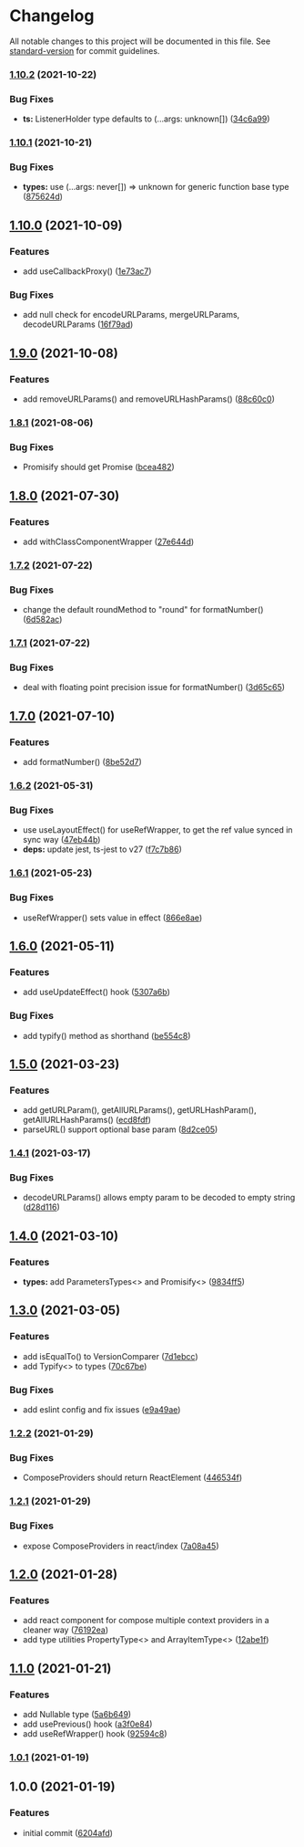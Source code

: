 # Changelog

All notable changes to this project will be documented in this file. See [standard-version](https://github.com/conventional-changelog/standard-version) for commit guidelines.

### [1.10.2](https://github.com/shm-open/utilities/compare/v1.10.1...v1.10.2) (2021-10-22)


### Bug Fixes

* **ts:** ListenerHolder type defaults to (...args: unknown[]) ([34c6a99](https://github.com/shm-open/utilities/commit/34c6a998042701b1e72135d99caaabe57ab0a1f7))

### [1.10.1](https://github.com/shm-open/utilities/compare/v1.10.0...v1.10.1) (2021-10-21)


### Bug Fixes

* **types:** use (...args: never[]) => unknown for generic function base type ([875624d](https://github.com/shm-open/utilities/commit/875624d5ab2a4f859a42a774b1ac502414fcef0a))

## [1.10.0](https://github.com/shm-open/utilities/compare/v1.9.0...v1.10.0) (2021-10-09)


### Features

* add useCallbackProxy() ([1e73ac7](https://github.com/shm-open/utilities/commit/1e73ac72eb164336021bfebb46f52f02403674b0))


### Bug Fixes

* add null check for encodeURLParams, mergeURLParams, decodeURLParams ([16f79ad](https://github.com/shm-open/utilities/commit/16f79ad1f47433c2f021c60b7fc84a549126590c))

## [1.9.0](https://github.com/shm-open/utilities/compare/v1.8.1...v1.9.0) (2021-10-08)


### Features

* add removeURLParams() and removeURLHashParams() ([88c60c0](https://github.com/shm-open/utilities/commit/88c60c01ccfa6bf21f6da50b142bbbca1e4594ee))

### [1.8.1](https://github.com/shm-open/utilities/compare/v1.8.0...v1.8.1) (2021-08-06)


### Bug Fixes

* Promisify<boolean> should get Promise<boolean> ([bcea482](https://github.com/shm-open/utilities/commit/bcea48258f2886ef96cd79c15f747bfbdc096c76))

## [1.8.0](https://github.com/shm-open/utilities/compare/v1.7.2...v1.8.0) (2021-07-30)


### Features

* add withClassComponentWrapper ([27e644d](https://github.com/shm-open/utilities/commit/27e644d370fea025f765ee7cec914359da2b0aa7))

### [1.7.2](https://github.com/shm-open/utilities/compare/v1.7.1...v1.7.2) (2021-07-22)


### Bug Fixes

* change the default roundMethod to "round" for formatNumber() ([6d582ac](https://github.com/shm-open/utilities/commit/6d582ac10f665d41749a53f4936dc38bd0b96f87))

### [1.7.1](https://github.com/shm-open/utilities/compare/v1.7.0...v1.7.1) (2021-07-22)


### Bug Fixes

* deal with floating point precision issue for formatNumber() ([3d65c65](https://github.com/shm-open/utilities/commit/3d65c654cb6c6f018424c1918139267d0c33e02a))

## [1.7.0](https://github.com/shm-open/utilities/compare/v1.6.2...v1.7.0) (2021-07-10)


### Features

* add formatNumber() ([8be52d7](https://github.com/shm-open/utilities/commit/8be52d752b66fdcbcf973816033fbebccb1b6da4))

### [1.6.2](https://github.com/shm-open/utilities/compare/v1.6.1...v1.6.2) (2021-05-31)


### Bug Fixes

* use useLayoutEffect() for useRefWrapper, to get the ref value synced in sync way ([47eb44b](https://github.com/shm-open/utilities/commit/47eb44bc2352781debff5061728e18c8c07a65ea))
* **deps:** update jest, ts-jest to v27 ([f7c7b86](https://github.com/shm-open/utilities/commit/f7c7b86e2597c3f2c7a23aaca364a7276659424a))

### [1.6.1](https://github.com/shm-open/utilities/compare/v1.6.0...v1.6.1) (2021-05-23)


### Bug Fixes

* useRefWrapper() sets value in effect ([866e8ae](https://github.com/shm-open/utilities/commit/866e8aeef9b4a2bb91ab438ad96e08fcc1cd31a2))

## [1.6.0](https://github.com/shm-open/utilities/compare/v1.5.0...v1.6.0) (2021-05-11)


### Features

* add useUpdateEffect() hook ([5307a6b](https://github.com/shm-open/utilities/commit/5307a6b97e847e49b58081a2a2dddf840d17b65c))


### Bug Fixes

* add typify() method as shorthand ([be554c8](https://github.com/shm-open/utilities/commit/be554c818737526eeb706b40c641669bf2b53a38))

## [1.5.0](https://github.com/shm-open/utilities/compare/v1.4.1...v1.5.0) (2021-03-23)


### Features

* add getURLParam(), getAllURLParams(), getURLHashParam(), getAllURLHashParams() ([ecd8fdf](https://github.com/shm-open/utilities/commit/ecd8fdfc9592c33f99e0a36d68276af7d000f4be))
* parseURL() support optional base param ([8d2ce05](https://github.com/shm-open/utilities/commit/8d2ce054b31a65359d4c103445f5546b85ee91f7))

### [1.4.1](https://github.com/shm-open/utilities/compare/v1.4.0...v1.4.1) (2021-03-17)


### Bug Fixes

* decodeURLParams() allows empty param to be decoded to empty string ([d28d116](https://github.com/shm-open/utilities/commit/d28d11681dd7e606325d8b5da4152e408288bc2e))

## [1.4.0](https://github.com/shm-open/utilities/compare/v1.3.0...v1.4.0) (2021-03-10)


### Features

* **types:** add ParametersTypes<> and Promisify<> ([9834ff5](https://github.com/shm-open/utilities/commit/9834ff5bdfdd91bf7a170bc5d8dbe116bed9a705))

## [1.3.0](https://github.com/shm-open/utilities/compare/v1.2.2...v1.3.0) (2021-03-05)


### Features

* add isEqualTo() to VersionComparer ([7d1ebcc](https://github.com/shm-open/utilities/commit/7d1ebccdcbed64220e76652264352eb473c893b3))
* add Typify<> to types ([70c67be](https://github.com/shm-open/utilities/commit/70c67be5c117320df7dadf36e75c1b1b0edd302f))


### Bug Fixes

* add eslint config and fix issues ([e9a49ae](https://github.com/shm-open/utilities/commit/e9a49aef4023f31ea1a95eae2d158467625885ab))

### [1.2.2](https://github.com/shm-open/utilities/compare/v1.2.1...v1.2.2) (2021-01-29)


### Bug Fixes

* ComposeProviders should return ReactElement ([446534f](https://github.com/shm-open/utilities/commit/446534f163f7d2e1c6f27cb4e07225bf1d383b77))

### [1.2.1](https://github.com/shm-open/utilities/compare/v1.2.0...v1.2.1) (2021-01-29)


### Bug Fixes

* expose ComposeProviders in react/index ([7a08a45](https://github.com/shm-open/utilities/commit/7a08a454bb654dfd9c6962b6bd3db5c4f91498f8))

## [1.2.0](https://github.com/shm-open/utilities/compare/v1.1.0...v1.2.0) (2021-01-28)


### Features

* add <ComposeProviders> react component for compose multiple context providers in a cleaner way ([76192ea](https://github.com/shm-open/utilities/commit/76192eaff0c4cda66f019c5343664bf4f704ac3b))
* add type utilities PropertyType<> and ArrayItemType<> ([12abe1f](https://github.com/shm-open/utilities/commit/12abe1fff15c98f9c83e8988bcabd0f59c808f84))

## [1.1.0](https://github.com/shm-open/utilities/compare/v1.0.1...v1.1.0) (2021-01-21)


### Features

* add Nullable<T> type ([5a6b649](https://github.com/shm-open/utilities/commit/5a6b64917b83e4313ece1ac7f96c41b9f98e0fc2))
* add usePrevious() hook ([a3f0e84](https://github.com/shm-open/utilities/commit/a3f0e84af73c66e87630b042281b7c9775b310f2))
* add useRefWrapper() hook ([92594c8](https://github.com/shm-open/utilities/commit/92594c8510a77b643ce28947c38ea212c35a94b5))

### [1.0.1](https://github.com/shm-open/utilities/compare/v1.0.0...v1.0.1) (2021-01-19)

## 1.0.0 (2021-01-19)


### Features

* initial commit ([6204afd](https://github.com/shm-open/utilities/commit/6204afd7315a0bd927007810211598f12ab3783c))
